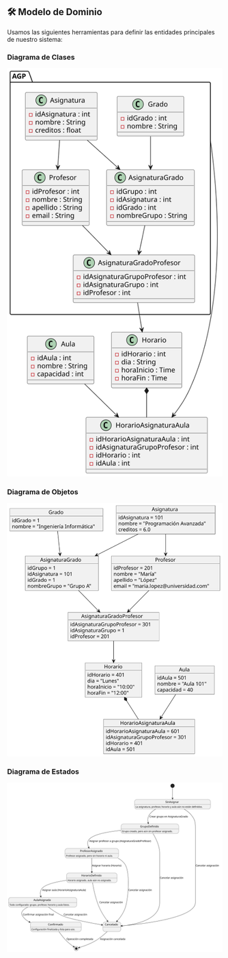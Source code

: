 ## 🛠️ **Modelo de Dominio**
Usamos las siguientes herramientas para definir las entidades principales de nuestro sistema:

### Diagrama de Clases
![Diagrama de Clases](/modeloDelDominio/imagenes/DiagramaDeClases.svg)

### Diagrama de Objetos
![Diagrama de Objetos](/modeloDelDominio/imagenes/DiagramaDeObjetos.svg)

### Diagrama de Estados
![Diagrama de Estados](/modeloDelDominio/imagenes/DiagramaDeEstados.svg)

